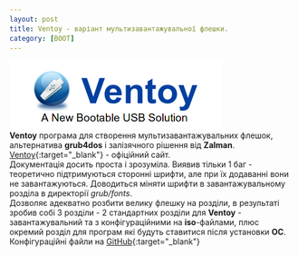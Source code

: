 ```yaml
---
layout: post
title: Ventoy - варіант мультизавантажувальної флешки.
category: [BOOT]
---
```

![linux logo](/assets/media/ventoy.png?style=head)  
**Ventoy** програма для створення мультизавантажувальних флешок, альтернатива **grub4dos** і залізячного рішення від **Zalman**.<!--more-->  
[Ventoy](https://www.ventoy.net/en/index.html "ventoy"){:target="_blank"} - офіційний сайт.  
Документація досить проста і зрозуміла. Виявив тільки 1 баг - теоретично підтримуються сторонні шрифти, але при їх додаванні вони не завантажуються. Доводиться міняти шрифти в завантажувальному розділа в директорії _grub/fonts_.  
Дозволяє адекватно розбити велику флешку на розділи, в результаті зробив собі 3 розділи - 2 стандартних розділи для **Ventoy** - завантажувальний та з конфігураційними на **iso**-файлами, плюс окремий розділ для програм які будуть ставитися після установки **ОС**.  
Конфігураційні файли на [GitHub](https://github.com/nyurch/bootusb "Ventoy GitHub"){:target="_blank"}
